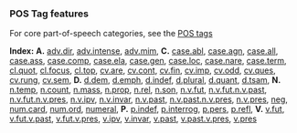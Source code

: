 ### POS Tag features

For core part-of-speech categories, see the [POS tags](en/pos/pos_tags.md)

**Index:** 
**A.**
[adv.dir](en/pos/postag_features/adv.dir.md),
[adv.intense](en/pos/postag_features/adv.intense.md),
[adv.mim](en/pos/postag_features/adv.mim.md),
**C.**
[case.abl](en/pos/postag_features/case.abl.md),
[case.agn](en/pos/postag_features/case.agn.md),
[case.all](en/pos/postag_features/case.all.md),
[case.ass](en/pos/postag_features/case.ass.md),
[case.comp](en/pos/postag_features/case.comp.md),
[case.ela](en/pos/postag_features/case.ela.md),
[case.gen](en/pos/postag_features/case.gen.md),
[case.loc](en/pos/postag_features/case.loc.md),
[case.nare](en/pos/postag_features/case.nare.md),
[case.term](en/pos/postag_features/case.term.md),
[cl.quot](en/pos/postag_features/cl.quot.md),
[cl.focus](en/pos/postag_features/cl.focus.md),
[cl.top](en/pos/postag_features/cl.top.md),
[cv.are](en/pos/postag_features/cv.are.md),
[cv.cont](en/pos/postag_features/cv.cont.md),
[cv.fin](en/pos/postag_features/cv.fin.md),
[cv.imp](en/pos/postag_features/cv.imp.md),
[cv.odd](en/pos/postag_features/cv.odd.md),
[cv.ques](en/pos/postag_features/cv.ques.md),
[cv.rung](en/pos/postag_features/cv.rung.md),
[cv.sem](en/pos/postag_features/cv.sem.md),
**D.**
[d.dem](en/pos/postag_features/d.dem.md),
[d.emph](en/pos/postag_features/d.emph.md),
[d.indef](en/pos/postag_features/d.indef.md),
[d.plural](en/pos/postag_features/d.plural.md),
[d.quant](en/pos/postag_features/d.quant.md),
[d.tsam](en/pos/postag_features/d.tsam.md),
**N.**
[n.temp](en/pos/postag_features/n.temp.md),
[n.count](en/pos/postag_features/n.count.md),
[n.mass](en/pos/postag_features/n.mass.md),
[n.prop](en/pos/postag_features/n.prop.md),
[n.rel](en/pos/postag_features/n.rel.md),
[n.son](en/pos/postag_features/n.son.md),
[n.v.fut](en/pos/postag_features/n.v.fut.md),
[n.v.fut.n.v.past](en/pos/postag_features/n.v.fut.n.v.past.md),
[n.v.fut.n.v.pres](en/pos/postag_features/n.v.fut.n.v.pres.md),
[n.v.ipv](en/pos/postag_features/n.v.ipv.md),
[n.v.invar](en/pos/postag_features/n.v.invar.md),
[n.v.past](en/pos/postag_features/n.v.past.md),
[n.v.past.n.v.pres](en/pos/postag_features/n.v.past.n.v.pres.md),
[n.v.pres](en/pos/postag_features/n.v.pres.md),
[neg](en/pos/postag_features/neg.md),
[num.card](en/pos/postag_features/num.card.md),
[num.ord](en/pos/postag_features/num.ord.md),
[numeral](en/pos/postag_features/numeral.md),
**P.**
[p.indef](en/pos/postag_features/p.indef.md),
[p.interrog](en/pos/postag_features/p.interrog.md),
[p.pers](en/pos/postag_features/p.pers.md),
[p.refl](en/pos/postag_features/p.refl.md),
**V.**
[v.fut](en/pos/postag_features/v.fut.md),
[v.fut.v.past](en/pos/postag_features/v.fut.v.past.md),
[v.fut.v.pres](en/pos/postag_features/v.fut.v.pres.md),
[v.ipv](en/pos/postag_features/v.ipv.md),
[v.invar](en/pos/postag_features/v.invar.md),
[v.past](en/pos/postag_features/v.past.md),
[v.past.v.pres](en/pos/postag_features/v.past.v.pres.md),
[v.pres](en/pos/postag_features/v.pres.md)